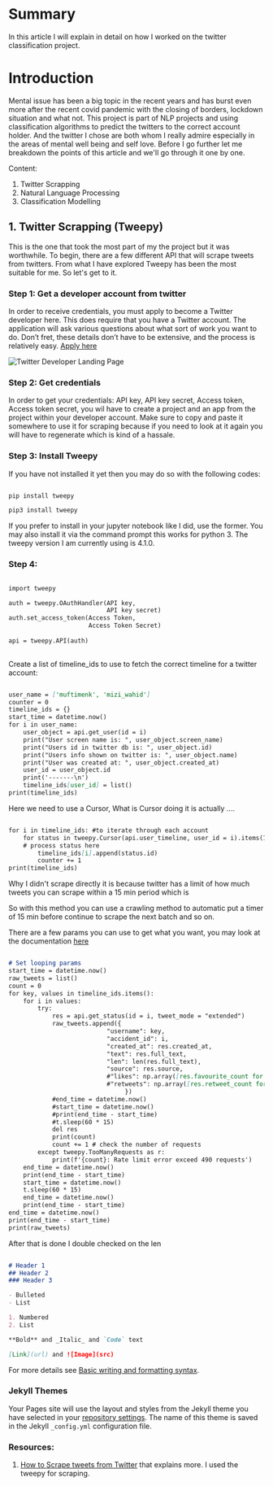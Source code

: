 # Summary

In this article I will explain in detail on how I worked on the twitter classification project.

# Introduction

Mental issue has been a big topic in the recent years and has burst even more after the recent covid pandemic with the closing of borders, lockdown situation and what not.
This project is part of NLP projects and using classification algorithms to predict the twitters to the correct account holder. And the twitter I chose are both whom I really admire especially in the areas of mental well being and self love. Before I go further let me breakdown the points of this article and we'll go through it one by one.

Content:

1. Twitter Scrapping
2. Natural Language Processing
3. Classification Modelling


## 1. Twitter Scrapping (Tweepy)

This is the one that took the most part of my the project but it was worthwhile. To begin, there are a few different API that will scrape tweets from twitters. From what I have explored Tweepy has been the most suitable for me. So let's get to it.

### Step 1: Get a developer account from twitter

In order to receive credentials, you must apply to become a Twitter developer here. This does require that you have a Twitter account. The application will ask various questions about what sort of work you want to do. Don’t fret, these details don’t have to be extensive, and the process is relatively easy. [Apply here](https://developer.twitter.com/en/docs/twitter-api)

![Twitter Developer Landing Page](https://github.com/Mr-Ahmad-Khalil/Twitter_Classification/blob/gh-pages/pages_images/Twitter%20Developer%20landing%20page.png)

### Step 2: Get credentials

In order to get your credentials: API key, API key secret, Access token, Access token secret, you wil have to create a project and an app from the project within your developer account. Make sure to copy and paste it somewhere to use it for scraping because if you need to look at it again you will have to regenerate which is kind of a hassale.

### Step 3: Install Tweepy

If you have not installed it yet then you may do so with the following codes:

```markdown

pip install tweepy

pip3 install tweepy

```

If you prefer to install in your jupyter notebook like I did, use the former. You may also install it via the command prompt this works for python 3. The tweepy version I am currently using is 4.1.0.


### Step 4: 

```markdown

import tweepy

auth = tweepy.OAuthHandler(API key, 
                           API key secret)
auth.set_access_token(Access Token,
                      Access Token Secret)
                      
api = tweepy.API(auth)                      
                      
```

Create a list of timeline_ids to use to fetch the correct timeline for a twitter account:

```markdown

user_name = ['muftimenk', 'mizi_wahid']
counter = 0 
timeline_ids = {} 
start_time = datetime.now() 
for i in user_name:
    user_object = api.get_user(id = i) 
    print("User screen name is: ", user_object.screen_name) 
    print("Users id in twitter db is: ", user_object.id) 
    print("Users info shown on twitter is: ", user_object.name) 
    print("User was created at: ", user_object.created_at) 
    user_id = user_object.id
    print('-------\n')
    timeline_ids[user_id] = list()
print(timeline_ids)

```

Here we need to use a Cursor, What is Cursor doing it is actually ....

```markdown

for i in timeline_ids: #to iterate through each account
    for status in tweepy.Cursor(api.user_timeline, user_id = i).items(1000): # scraping the status id and insert it to a list
    # process status here 
        timeline_ids[i].append(status.id)
        counter += 1 
print(timeline_ids)

```

Why I didn't scrape directly it is because twitter has a limit of how much tweets you can scrape within a 15 min period which is 

So with this method you can use a crawling method to automatic put a timer of 15 min before continue to scrape the next batch and so on.

There are a few params you can use to get what you want, you may look at the documentation [here](https://www.documentation.com)

```markdown

# Set looping params
start_time = datetime.now() 
raw_tweets = list()
count = 0
for key, values in timeline_ids.items():
    for i in values:
        try:
            res = api.get_status(id = i, tweet_mode = "extended") 
            raw_tweets.append({
                           "username": key,
                           "accident_id": i,
                           "created_at": res.created_at,
                           "text": res.full_text,
                           "len": len(res.full_text),
                           "source": res.source,
                           #"likes": np.array([res.favourite_count for tweet in res]),
                           #"retweets": np.array([res.retweet_count for tweet in res])
                                }) 
            #end_time = datetime.now()
            #start_time = datetime.now()
            #print(end_time - start_time)
            #t.sleep(60 * 15) 
            del res
            print(count)
            count += 1 # check the number of requests
        except tweepy.TooManyRequests as r:
            print(f'{count}: Rate limit error exceed 490 requests')
    end_time = datetime.now()
    print(end_time - start_time)
    start_time = datetime.now()
    t.sleep(60 * 15)
    end_time = datetime.now()
    print(end_time - start_time)
end_time = datetime.now()
print(end_time - start_time)
print(raw_tweets)

```

After that is done I double checked on the len

```markdown

# Header 1
## Header 2
### Header 3

- Bulleted
- List

1. Numbered
2. List

**Bold** and _Italic_ and `Code` text

[Link](url) and ![Image](src)
```

For more details see [Basic writing and formatting syntax](https://docs.github.com/en/github/writing-on-github/getting-started-with-writing-and-formatting-on-github/basic-writing-and-formatting-syntax).

### Jekyll Themes

Your Pages site will use the layout and styles from the Jekyll theme you have selected in your [repository settings](https://github.com/Mr-Ahmad-Khalil/Twitter_Classification/settings/pages). The name of this theme is saved in the Jekyll `_config.yml` configuration file.

### Resources:

1. [How to Scrape tweets from Twitter](https://towardsdatascience.com/how-to-scrape-tweets-from-twitter-59287e20f0f1) that explains more. I used the tweepy for scraping.


